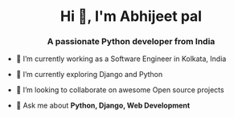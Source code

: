 <h1 align="center">Hi 👋, I'm Abhijeet pal</h1>
<h3 align="center">A passionate Python developer from India</h3>

- 🔭 I’m currently working as a Software Engineer in Kolkata, India

- 🌱 I’m currently exploring Django and Python

- 👯 I’m looking to collaborate on awesome Open source projects

- 💬 Ask me about **Python, Django, Web Development**

